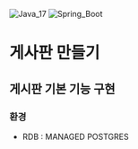 ![Java_17](https://img.shields.io/badge/java-v17-red?logo=java)
![Spring_Boot](https://img.shields.io/badge/Spring_Boot-v3.1.1-green.svg?logo=spring)

# 게사판 만들기

## 게시판 기본 기능 구현

### 환경

- RDB : MANAGED POSTGRES 



